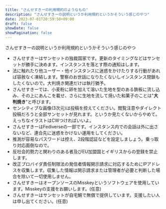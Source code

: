 ```yaml
---
title: "さんせすきーの利用規約のようなもの"
description: "さんせすきーの説明というか利用規約というかそういう感じのやつ"
date: 2023-07-01T20:59:50+09:00
draft: false
showDate: false
showPagination: false
---
```


さんせすきーの説明というか利用規約というかそういう感じのやつ

- さんせすきーはサンセットの独裁国家です。更新のタイミングなどはサンセットが勝手に決めます。インスタンスを落とす際の通知はします。
- 法に触れたり他ユーザー・他インスタンスに迷惑をかけたりする行動があれば容赦なく凍結します。警察のお世話になりたくないしインスタンス閉鎖もしたくないので。大判焼き関連だけは執行猶予。
- さんせすきーでは、小麦粉に卵を加えて溶いた生地を型のある鉄板に流し込み、その上にあんこを載せ、さらに生地を流して焼いた和菓子のことは"**大判焼き**"と呼びます。
- センシティブな画像(3次元)は投稿を控えてください。閲覧注意やダイレクト投稿だろうと全部サンセットが見れます。というか見たくないからやめて。えっちなイラストはCWつければいいよ。
- さんせすきーはFediverseの一部です。インスタンス内での会話は外に出さないなど、連合先に迷惑をかけない運用をしてください。
- 推測が容易なパスワードは控え、2段階認証などを設定しましょう。乗っ取り対応面倒なので。
- 反社会的勢力と関わりのある者及びEU加盟国とイギリスからの登録を禁止します。
- 改正プロバイダ責任制限法の発信者情報開示請求に対応するためにIPアドレスを収集します。収集した情報は開示請求または管理者が必要と判断した場合を除いて一切使用しません。
- さんせすきーはオープンソースのMisskeyというソフトウェアを使用しています。Misskeyの支援をお願いします。(任意)
- さんせすきーはサンセットが自宅鯖で無償で提供しています。支援したい人は申し出てください。(任意)
